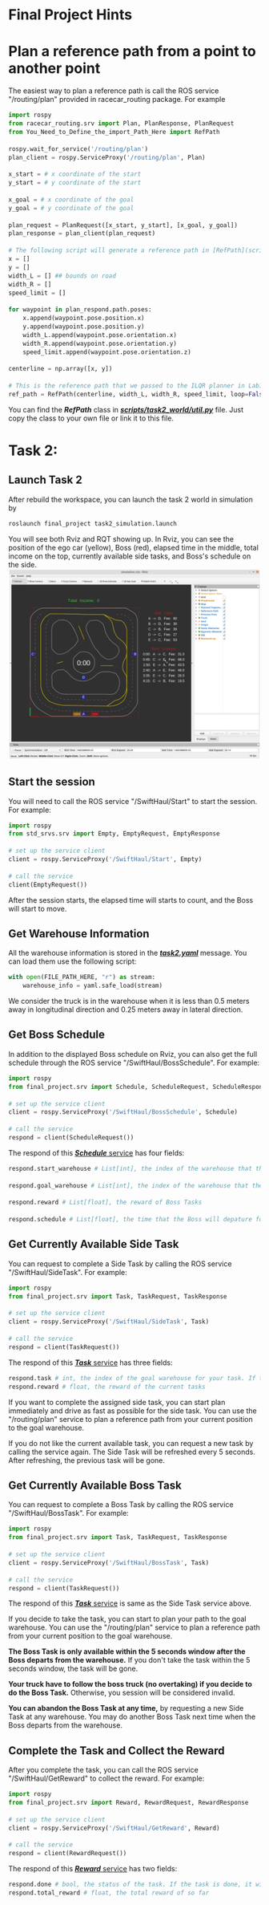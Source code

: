 # Final Project Hints

# Plan a reference path from a point to another point
The easiest way to plan a reference path is call the ROS service "/routing/plan" provided in racecar_routing package. For example

```python
import rospy
from racecar_routing.srv import Plan, PlanResponse, PlanRequest
from You_Need_to_Define_the_import_Path_Here import RefPath

rospy.wait_for_service('/routing/plan')
plan_client = rospy.ServiceProxy('/routing/plan', Plan)

x_start = # x coordinate of the start
y_start = # y coordinate of the start

x_goal = # x coordinate of the goal
y_goal = # y coordinate of the goal

plan_request = PlanRequest([x_start, y_start], [x_goal, y_goal])
plan_response = plan_client(plan_request)

# The following script will generate a reference path in [RefPath](scripts/task2_world/util.py#L65) class, which has been used in your Lab1's ILQR planner
x = []
y = []
width_L = [] ## bounds on road
width_R = []
speed_limit = []

for waypoint in plan_respond.path.poses:
    x.append(waypoint.pose.position.x)
    y.append(waypoint.pose.position.y)
    width_L.append(waypoint.pose.orientation.x)
    width_R.append(waypoint.pose.orientation.y)
    speed_limit.append(waypoint.pose.orientation.z)
            
centerline = np.array([x, y])

# This is the reference path that we passed to the ILQR planner in Lab1
ref_path = RefPath(centerline, width_L, width_R, speed_limit, loop=False)
```

You can find the ***RefPath*** class in [***scripts/task2_world/util.py***](scripts/task2_world/util.py#L153) file. Just copy the class to your own file or link it to this file.
# Task 2:
## Launch Task 2
After rebuild the workspace, you can launch the task 2 world in simulation by
```bash
roslaunch final_project task2_simulation.launch
```
You will see both Rviz and RQT showing up. In Rviz, you can see the position of the ego car (yellow), Boss (red), elapsed time in the middle, total income on the top, currently available side tasks, and Boss's schedule on the side.
![](asset/task2_rviz.png)

## Start the session
You will need to call the ROS service "/SwiftHaul/Start" to start the session. For example:
```python
import rospy
from std_srvs.srv import Empty, EmptyRequest, EmptyResponse

# set up the service client
client = rospy.ServiceProxy('/SwiftHaul/Start', Empty)

# call the service
client(EmptyRequest())
```
After the session starts, the elapsed time will starts to count, and the Boss will start to move. 

## Get Warehouse Information
All the warehouse information is stored in the [***task2.yaml***](task2.yaml) message. You can load them use the following script:
```python
with open(FILE_PATH_HERE, "r") as stream:
    warehouse_info = yaml.safe_load(stream)
```
We consider the truck is in the warehouse when it is less than 0.5 meters away in longitudinal direction and 0.25 meters away in lateral direction. 


## Get Boss Schedule
In addition to the displayed Boss schedule on Rviz, you can also get the full schedule through the ROS service "/SwiftHaul/BossSchedule". For example:
```python
import rospy
from final_project.srv import Schedule, ScheduleRequest, ScheduleResponse

# set up the service client
client = rospy.ServiceProxy('/SwiftHaul/BossSchedule', Schedule)

# call the service
respond = client(ScheduleRequest())
```
The respond of this [***Schedule*** service](srv/Schedule.srv) has four fields:
```python
respond.start_warehouse # List[int], the index of the warehouse that the Boss starts at

respond.goal_warehouse # List[int], the index of the warehouse that the Boss heading to

respond.reward # List[float], the reward of Boss Tasks

respond.schedule # List[float], the time that the Boss will depature for the task
```
## Get Currently Available Side Task
You can request to complete a Side Task by calling the ROS service "/SwiftHaul/SideTask". For example:
```python
import rospy
from final_project.srv import Task, TaskRequest, TaskResponse

# set up the service client
client = rospy.ServiceProxy('/SwiftHaul/SideTask', Task)

# call the service
respond = client(TaskRequest())
```
The respond of this [***Task*** service](srv/Task.srv) has three fields:
```python
respond.task # int, the index of the goal warehouse for your task. If the task is -1, it means there is no available task
respond.reward # float, the reward of the current tasks
```
If you want to complete the assigned side task, you can start plan immediately and drive as fast as possible for the side task. You can use the "/routing/plan" service to plan a reference path from your current position to the goal warehouse. 

If you do not like the current available task, you can request a new task by calling the service again. The Side Task will be refreshed every 5 seconds. After refreshing, the previous task will be gone.


## Get Currently Available Boss Task
You can request to complete a Boss Task by calling the ROS service "/SwiftHaul/BossTask". For example:
```python
import rospy
from final_project.srv import Task, TaskRequest, TaskResponse

# set up the service client
client = rospy.ServiceProxy('/SwiftHaul/BossTask', Task)

# call the service
respond = client(TaskRequest())
```
The respond of this [***Task*** service](srv/Task.srv) is same as the Side Task service above.

If you decide to take the task, you can start to plan your path to the goal warehouse. You can use the "/routing/plan" service to plan a reference path from your current position to the goal warehouse. 

**The Boss Task is only available within the 5 seconds window after the Boss departs from the warehouse.** If you don't take the task within the 5 seconds window, the task will be gone.

**Your truck have to follow the boss truck (no overtaking) if you decide to do the Boss Task.** Otherwise, you session will be considered invalid.

**You can abandon the Boss Task at any time,** by requesting a new Side Task at any warehouse. You may do another Boss Task next time when the Boss departs from the warehouse.

## Complete the Task and Collect the Reward
After you complete the task, you can call the ROS service "/SwiftHaul/GetReward" to collect the reward. For example:
```python
import rospy
from final_project.srv import Reward, RewardRequest, RewardResponse

# set up the service client
client = rospy.ServiceProxy('/SwiftHaul/GetReward', Reward)

# call the service
respond = client(RewardRequest())
```
The respond of this [***Reward*** service](srv/Reward.srv) has two fields:
```python
respond.done # bool, the status of the task. If the task is done, it will be True
respond.total_reward # float, the total reward of so far
```
